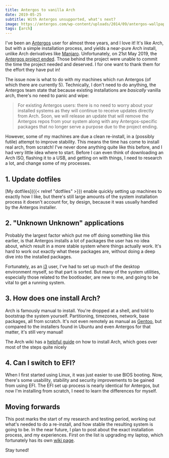 ```yaml
---
title: Antergos to vanilla Arch
date: 2019-05-25
subtitle: With Antergos unsupported, what's next?
image: https://antergos.com/wp-content/uploads/2014/09/antergos-wallpaper.png
tags: [arch]
---
```


I've been an [Antergos](https://web.archive.org/web/20190903082315/https://antergos.com/) user for almost three years, and I love it! It's like Arch, but with a simple installation process, and yields a near-pure Arch install, unlike Arch derivatives like [Manjaro](https://manjaro.org/). Unfortunately, on 21st May 2019, the [Antergos project ended](https://web.archive.org/web/20190816093432/https://antergos.com/blog/antergos-linux-project-ends/). Those behind the project were unable to commit the time the project needed and deserved. I for one want to thank them for the effort they have put in!

The issue now is what to do with my machines which run Antergos (of which there are currently 5). Technically, I don't need to do anything, the Antergos team state that because existing installations are _basically_ vanilla arch, there's no need to panic and wipe:

> For existing Antergos users: there is no need to worry about your installed systems as they will continue to receive updates directly from Arch. Soon, we will release an update that will remove the Antergos repos from your system along with any Antergos-specific packages that no longer serve a purpose due to the project ending.

However, some of my machines are due a clean re-install, in a (possibly futile) attempt to improve stability. This means the time has come to install real arch, from scratch! I've never done anything quite like this before, and I had very little idea where to start. Before I can even think of downloading an Arch ISO, flashing it to a USB, and getting on with things, I need to research a lot, and change some of my processes.

## 1. Update dotfiles

[My dotfiles]({{< relref "dotfiles" >}}) enable quickly setting up machines to exactly how I like, but there's still large amounts of the system installation process it doesn't account for, by design, because it was usually handled by the Antergos installer.

## 2. "Unknown Unknown" applications

Probably the largest factor which put me off doing something like this earlier, is that Antergos installs a lot of packages the user has no idea about, which result in a more stable system where things actually work. It's hard to work out exactly what these packages are, without doing a deep dive into the installed packages.

Fortunately, as an [i3](https://i3wm.org/) user, I've had to set up much of the desktop environment myself, so that part is sorted. But many of the system utilities, especially those related to the bootloader, are new to me, and going to be vital to get a running system.

## 3. How does one install Arch?

Arch is famously manual to install. You're dropped at a shell, and told to bootstrap the system yourself. Partitioning, timezones, network, base packages, all from scratch. It's not even remotely as manual as [Gentoo](https://www.gentoo.org/), but compared to the installers found in Ubuntu and even Antergos for that matter, it's still very manual!

The Arch wiki has a [helpful guide](https://wiki.archlinux.org/index.php/Installation_guide) on how to install Arch, which goes over most of the steps quite nicely

## 4. Can I switch to EFI?

When I first started using Linux, it was just easier to use BIOS booting. Now, there's some usability, stability and security improvements to be gained from using EFI. The EFI set up process is nearly identical for Antergos, but now I'm installing from scratch, I need to learn the differences for myself.

## Moving forwards

This post marks the start of my research and testing period, working out what's needed to do a re-install, and how stable the resulting system is going to be. In the near future, I plan to post about the exact installation process, and my experiences. First on the list is upgrading my laptop, which fortunately has its own [wiki page](https://wiki.archlinux.org/index.php/Dell_XPS_15).

Stay tuned!
